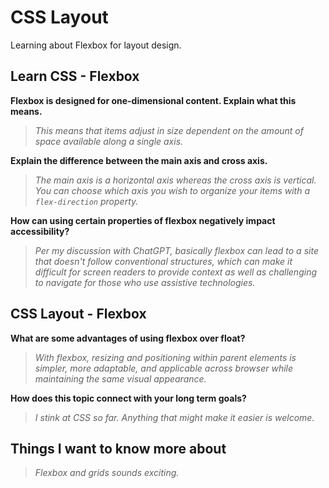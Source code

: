 # CSS Layout

Learning about Flexbox for layout design.

## Learn CSS - Flexbox

**Flexbox is designed for one-dimensional content. Explain what this means.**

>*This means that items adjust in size dependent on the amount of space available along a single axis.*

**Explain the difference between the main axis and cross axis.**

>*The main axis is a horizontal axis whereas the cross axis is vertical. You can choose which axis you wish to organize your items with a `flex-direction` property.*

**How can using certain properties of flexbox negatively impact accessibility?**

>*Per my discussion with ChatGPT, basically flexbox can lead to a site that doesn't follow conventional structures, which can make it difficult for screen readers to provide context as well as challenging to navigate for those who use assistive technologies.*

## CSS Layout - Flexbox

**What are some advantages of using flexbox over float?**

>*With flexbox, resizing and positioning within parent elements is simpler, more adaptable, and applicable across browser while maintaining the same visual appearance.*

**How does this topic connect with your long term goals?**

>*I stink at CSS so far. Anything that might make it easier is welcome.*

## Things I want to know more about

>*Flexbox and grids sounds exciting.*
